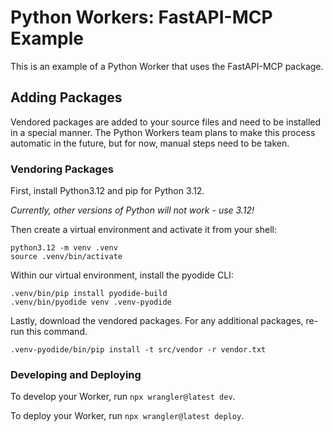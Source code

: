 # Python Workers: FastAPI-MCP Example

This is an example of a Python Worker that uses the FastAPI-MCP package.

## Adding Packages

Vendored packages are added to your source files and need to be installed in a special manner. The Python Workers team plans to make this process automatic in the future, but for now, manual steps need to be taken.

### Vendoring Packages

First, install Python3.12 and pip for Python 3.12.

*Currently, other versions of Python will not work - use 3.12!*

Then create a virtual environment and activate it from your shell:
```console
python3.12 -m venv .venv
source .venv/bin/activate
```

Within our virtual environment, install the pyodide CLI:
```console
.venv/bin/pip install pyodide-build
.venv/bin/pyodide venv .venv-pyodide
```

Lastly, download the vendored packages. For any additional packages, re-run this command.
```console
.venv-pyodide/bin/pip install -t src/vendor -r vendor.txt
```

### Developing and Deploying

To develop your Worker, run `npx wrangler@latest dev`.

To deploy your Worker, run `npx wrangler@latest deploy`.
